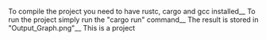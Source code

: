 To compile the project you need to have rustc, cargo and gcc installed__
To run the project simply run the "cargo run" command__
The result is stored in "Output_Graph.png"__
This is a project

